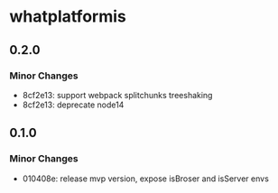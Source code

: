 # whatplatformis

## 0.2.0

### Minor Changes

- 8cf2e13: support webpack splitchunks treeshaking
- 8cf2e13: deprecate node14

## 0.1.0

### Minor Changes

- 010408e: release mvp version, expose isBroser and isServer envs
